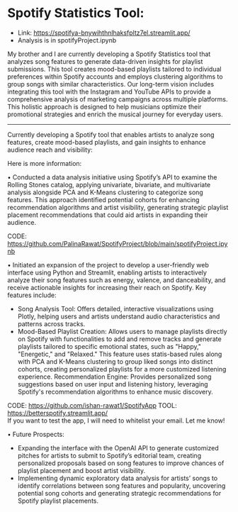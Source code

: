 # Spotify Statistics Tool:
- Link: https://spotifya-bnywihthnlhaksfpltz7el.streamlit.app/
- Analysis is in spotifyProject.ipynb

My brother and I are currently developing a Spotify Statistics tool that analyzes song features to generate data-driven insights for playlist submissions. This tool creates mood-based playlists tailored to individual preferences within Spotify accounts and employs clustering algorithms to group songs with similar characteristics. Our long-term vision includes integrating this tool with the Instagram and YouTube APIs to provide a comprehensive analysis of marketing campaigns across multiple platforms. This holistic approach is designed to help musicians optimize their promotional strategies and enrich the musical journey for everyday users.


----------------------------------

Currently developing a Spotify tool that enables artists to analyze song features, create mood-based playlists, and gain insights to enhance audience reach and visibility:

Here is more information:

• Conducted a data analysis initiative using Spotify’s API to examine the Rolling Stones catalog, applying univariate, bivariate, and multivariate analysis alongside PCA and K-Means clustering to categorize song features. This approach identified potential cohorts for enhancing recommendation algorithms and artist visibility, generating strategic playlist placement recommendations that could aid artists in expanding their audience. 

CODE: https://github.com/PalinaRawat/SpotifyProject/blob/main/spotifyProject.ipynb

• Initiated an expansion of the project to develop a user-friendly web interface using Python and Streamlit, enabling artists to interactively analyze their song features such as energy, valence, and danceability, and receive actionable insights for increasing their reach on Spotify. Key features include:

- Song Analysis Tool: Offers detailed, interactive visualizations using Plotly, helping users and artists understand audio characteristics and patterns across tracks.
- Mood-Based Playlist Creation: Allows users to manage playlists directly on Spotify with functionalities to add and remove tracks and generate playlists tailored to specific emotional states, such as "Happy," "Energetic," and "Relaxed." This feature uses statis-based rules along with PCA and K-Means clustering to group liked songs into distinct cohorts, creating personalized playlists for a more customized listening experience.
Recommendation Engine: Provides personalized song suggestions based on user input and listening history, leveraging Spotify's recommendation algorithms to enhance music discovery.

CODE: https://github.com/ishan-rawat1/SpotifyApp
TOOL: https://betterspotify.streamlit.app/  
If you want to test the app, I will need to whitelist your email. Let me know!

• Future Prospects:

- Expanding the interface with the OpenAI API to generate customized pitches for artists to submit to Spotify’s editorial team, creating personalized proposals based on song features to improve chances of playlist placement and boost artist visibility.
- Implementing dynamic exploratory data analysis for artists’ songs to identify correlations between song features and popularity, uncovering potential song cohorts and generating strategic recommendations for Spotify playlist placements.
